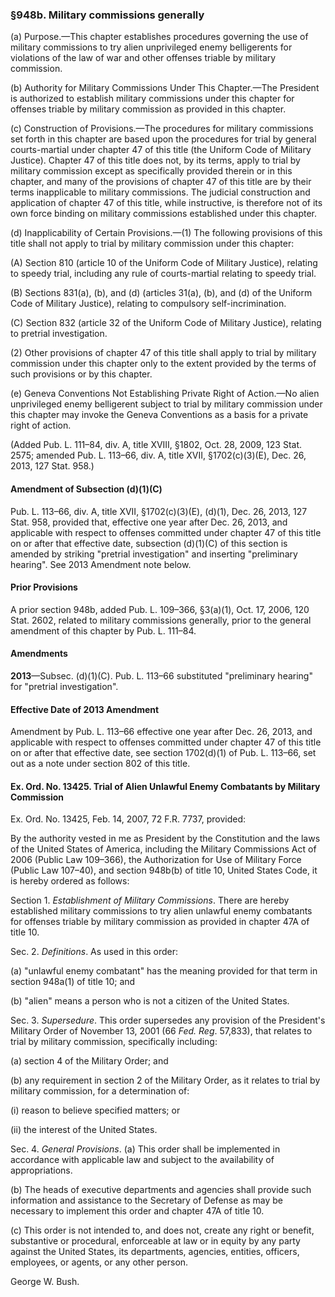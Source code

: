 ### §948b. Military commissions generally ###

(a) Purpose.—This chapter establishes procedures governing the use of military commissions to try alien unprivileged enemy belligerents for violations of the law of war and other offenses triable by military commission.

(b) Authority for Military Commissions Under This Chapter.—The President is authorized to establish military commissions under this chapter for offenses triable by military commission as provided in this chapter.

(c) Construction of Provisions.—The procedures for military commissions set forth in this chapter are based upon the procedures for trial by general courts-martial under chapter 47 of this title (the Uniform Code of Military Justice). Chapter 47 of this title does not, by its terms, apply to trial by military commission except as specifically provided therein or in this chapter, and many of the provisions of chapter 47 of this title are by their terms inapplicable to military commissions. The judicial construction and application of chapter 47 of this title, while instructive, is therefore not of its own force binding on military commissions established under this chapter.

(d) Inapplicability of Certain Provisions.—(1) The following provisions of this title shall not apply to trial by military commission under this chapter:

(A) Section 810 (article 10 of the Uniform Code of Military Justice), relating to speedy trial, including any rule of courts-martial relating to speedy trial.

(B) Sections 831(a), (b), and (d) (articles 31(a), (b), and (d) of the Uniform Code of Military Justice), relating to compulsory self-incrimination.

(C) Section 832 (article 32 of the Uniform Code of Military Justice), relating to pretrial investigation.

(2) Other provisions of chapter 47 of this title shall apply to trial by military commission under this chapter only to the extent provided by the terms of such provisions or by this chapter.

(e) Geneva Conventions Not Establishing Private Right of Action.—No alien unprivileged enemy belligerent subject to trial by military commission under this chapter may invoke the Geneva Conventions as a basis for a private right of action.

(Added Pub. L. 111–84, div. A, title XVIII, §1802, Oct. 28, 2009, 123 Stat. 2575; amended Pub. L. 113–66, div. A, title XVII, §1702(c)(3)(E), Dec. 26, 2013, 127 Stat. 958.)

#### Amendment of Subsection (d)(1)(C) ####

Pub. L. 113–66, div. A, title XVII, §1702(c)(3)(E), (d)(1), Dec. 26, 2013, 127 Stat. 958, provided that, effective one year after Dec. 26, 2013, and applicable with respect to offenses committed under chapter 47 of this title on or after that effective date, subsection (d)(1)(C) of this section is amended by striking "pretrial investigation" and inserting "preliminary hearing". See 2013 Amendment note below.

#### Prior Provisions ####

A prior section 948b, added Pub. L. 109–366, §3(a)(1), Oct. 17, 2006, 120 Stat. 2602, related to military commissions generally, prior to the general amendment of this chapter by Pub. L. 111–84.

#### Amendments ####

**2013**—Subsec. (d)(1)(C). Pub. L. 113–66 substituted "preliminary hearing" for "pretrial investigation".

#### Effective Date of 2013 Amendment ####

Amendment by Pub. L. 113–66 effective one year after Dec. 26, 2013, and applicable with respect to offenses committed under chapter 47 of this title on or after that effective date, see section 1702(d)(1) of Pub. L. 113–66, set out as a note under section 802 of this title.

#### Ex. Ord. No. 13425. Trial of Alien Unlawful Enemy Combatants by Military Commission ####

Ex. Ord. No. 13425, Feb. 14, 2007, 72 F.R. 7737, provided:

By the authority vested in me as President by the Constitution and the laws of the United States of America, including the Military Commissions Act of 2006 (Public Law 109–366), the Authorization for Use of Military Force (Public Law 107–40), and section 948b(b) of title 10, United States Code, it is hereby ordered as follows:

Section 1. *Establishment of Military Commissions*. There are hereby established military commissions to try alien unlawful enemy combatants for offenses triable by military commission as provided in chapter 47A of title 10.

Sec. 2. *Definitions*. As used in this order:

(a) "unlawful enemy combatant" has the meaning provided for that term in section 948a(1) of title 10; and

(b) "alien" means a person who is not a citizen of the United States.

Sec. 3. *Supersedure*. This order supersedes any provision of the President's Military Order of November 13, 2001 (66 *Fed. Reg*. 57,833), that relates to trial by military commission, specifically including:

(a) section 4 of the Military Order; and

(b) any requirement in section 2 of the Military Order, as it relates to trial by military commission, for a determination of:

(i) reason to believe specified matters; or

(ii) the interest of the United States.

Sec. 4. *General Provisions*. (a) This order shall be implemented in accordance with applicable law and subject to the availability of appropriations.

(b) The heads of executive departments and agencies shall provide such information and assistance to the Secretary of Defense as may be necessary to implement this order and chapter 47A of title 10.

(c) This order is not intended to, and does not, create any right or benefit, substantive or procedural, enforceable at law or in equity by any party against the United States, its departments, agencies, entities, officers, employees, or agents, or any other person.

George W. Bush.
